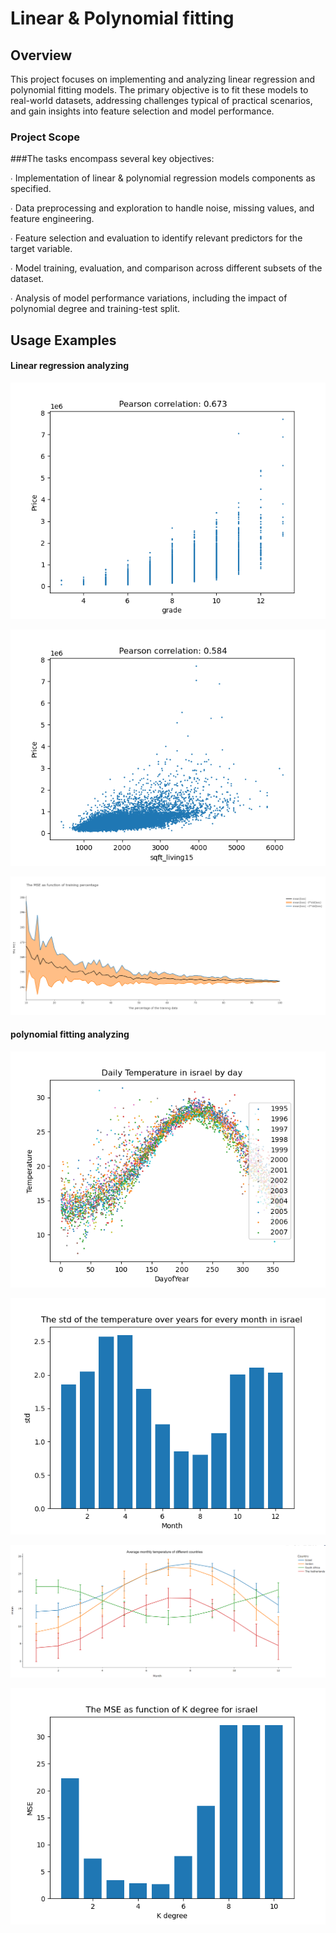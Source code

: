 # Linear & Polynomial fitting
## Overview

This project focuses on implementing and analyzing linear regression and polynomial fitting models.
The primary objective is to fit these models to real-world datasets, addressing challenges typical of practical scenarios,
and gain insights into feature selection and model performance.

### Project Scope

###The tasks encompass several key objectives:

∙ Implementation of linear & polynomial regression models components as specified.

∙ Data preprocessing and exploration to handle noise, missing values, and feature engineering.

∙ Feature selection and evaluation to identify relevant predictors for the target variable.

∙ Model training, evaluation, and comparison across different subsets of the dataset.

∙ Analysis of model performance variations, including the impact of polynomial degree and training-test split.


## Usage Examples
#### Linear regression analyzing

![Alt Text](examples/grade_Price_cor.png)

![Alt Text](examples/sqft_living15_Price_cor.png)

![Alt Text](examples/mse_precentage.png)






#### polynomial fitting analyzing

![Alt Text](examples/daily_temp_in_israel.png)


![Alt Text](examples/std_of_temp_over_years_in_israel.png)

![Alt Text](examples/average_temp_for_countries.png)

![Alt Text](examples/mse_over_k.png)



